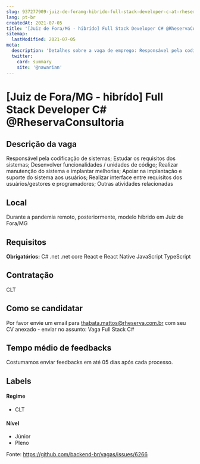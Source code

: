 ```yaml
---
slug: 937277909-juiz-de-foramg-hibrido-full-stack-developer-c-at-rheservaconsultoria
lang: pt-br
createdAt: 2021-07-05
title: '[Juiz de Fora/MG - hibrído] Full Stack Developer C# @RheservaConsultoria  - Vaga de Emprego'
sitemap:
  lastModified: 2021-07-05
meta:
  description: 'Detalhes sobre a vaga de emprego: Responsável pela codificação de sistemas; Estudar os requisitos dos sistemas; Desenvolver funcionalidades / unidades de código; Realizar manutenção do sistema e implantar melhorias; Apoiar na implantação e suporte do sistema aos usuários; Realizar interface entre requisitos dos usuários/gestores e programadores; Outras atividades relacionadas'
  twitter:
    card: summary
    site: '@nawarian'
---
```


# [Juiz de Fora/MG - hibrído] Full Stack Developer C# @RheservaConsultoria 

## Descrição da vaga

Responsável pela codificação de sistemas; Estudar os requisitos dos sistemas; Desenvolver funcionalidades / unidades de código; Realizar manutenção do sistema e implantar melhorias; Apoiar na implantação e suporte do sistema aos usuários; Realizar interface entre requisitos dos usuários/gestores e programadores; Outras atividades relacionadas

## Local

Durante a pandemia remoto, posteriormente, modelo híbrido em Juiz de Fora/MG 

## Requisitos

**Obrigatórios:**
C# 
.net
.net core 
React e React Native 
JavaScript 
TypeScript

## Contratação
CLT 

## Como se candidatar 

Por favor envie um email para thabata.mattos@rheserva.com.br com seu CV anexado - enviar no assunto: Vaga Full Stack C#

## Tempo médio de feedbacks

Costumamos enviar feedbacks em até 05 dias após cada processo.


## Labels

#### Regime
- CLT

#### Nível
- Júnior
- Pleno





Fonte: https://github.com/backend-br/vagas/issues/6266